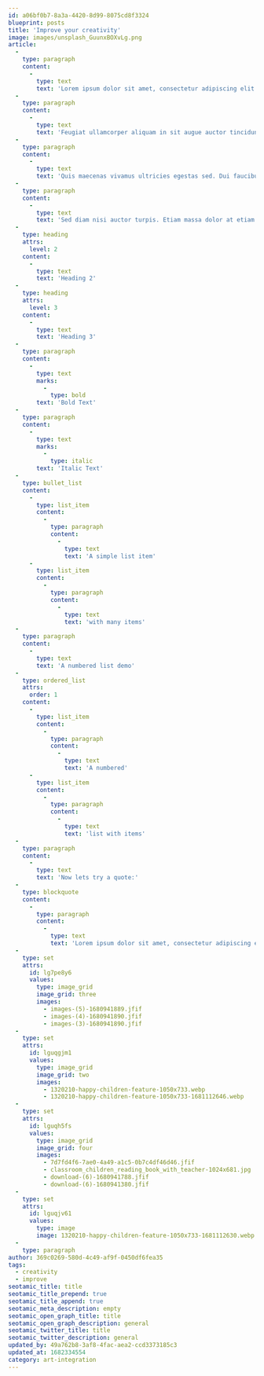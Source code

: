 ```yaml
---
id: a06bf0b7-8a3a-4420-8d99-8075cd8f3324
blueprint: posts
title: 'Improve your creativity'
image: images/unsplash_GuunxBOXvLg.png
article:
  -
    type: paragraph
    content:
      -
        type: text
        text: 'Lorem ipsum dolor sit amet, consectetur adipiscing elit. Placerat porttitor felis porttitor amet aliquam ut tempus. Consectetur malesuada mauris in ac amet quis. Accumsan a, odio enim eget est sed. Iaculis amet netus non scelerisque tincidunt risus. Eu fermentum viverra felis neque lorem risus imperdiet rhoncus, magna. Tortor nec facilisis pharetra pharetra. Fermentum aenean parturient adipiscing odio. Ullamcorper non dolor dictum lacus urna nam in sem facilisis. Neque, semper morbi praesent est in a quis etiam.'
  -
    type: paragraph
    content:
      -
        type: text
        text: 'Feugiat ullamcorper aliquam in sit augue auctor tincidunt. Lectus aliquam consectetur in commodo ullamcorper aliquet nunc, sed consequat. Quis auctor pharetra urna non tempus aliquet ultrices sodales.'
  -
    type: paragraph
    content:
      -
        type: text
        text: 'Quis maecenas vivamus ultricies egestas sed. Dui faucibus faucibus sed nisi. Elementum bibendum vel morbi cursus arcu facilisis aliquam. Ultrices donec egestas vestibulum tempus varius mi enim. Vulputate volutpat scelerisque tincidunt sed cursus aenean luctus tempor, tortor.'
  -
    type: paragraph
    content:
      -
        type: text
        text: 'Sed diam nisi auctor turpis. Etiam massa dolor at etiam nunc varius dui. Neque fringilla vel, mauris duis aliquam odio purus gravida. Sodales fermentum euismod arcu, morbi suscipit nulla diam tristique. Volutpat, egestas donec sollicitudin convallis. Justo, morbi sit nunc amet in sit elementum diam dis. Sit tortor sit dui non ultrices ac.'
  -
    type: heading
    attrs:
      level: 2
    content:
      -
        type: text
        text: 'Heading 2'
  -
    type: heading
    attrs:
      level: 3
    content:
      -
        type: text
        text: 'Heading 3'
  -
    type: paragraph
    content:
      -
        type: text
        marks:
          -
            type: bold
        text: 'Bold Text'
  -
    type: paragraph
    content:
      -
        type: text
        marks:
          -
            type: italic
        text: 'Italic Text'
  -
    type: bullet_list
    content:
      -
        type: list_item
        content:
          -
            type: paragraph
            content:
              -
                type: text
                text: 'A simple list item'
      -
        type: list_item
        content:
          -
            type: paragraph
            content:
              -
                type: text
                text: 'with many items'
  -
    type: paragraph
    content:
      -
        type: text
        text: 'A numbered list demo'
  -
    type: ordered_list
    attrs:
      order: 1
    content:
      -
        type: list_item
        content:
          -
            type: paragraph
            content:
              -
                type: text
                text: 'A numbered'
      -
        type: list_item
        content:
          -
            type: paragraph
            content:
              -
                type: text
                text: 'list with items'
  -
    type: paragraph
    content:
      -
        type: text
        text: 'Now lets try a quote:'
  -
    type: blockquote
    content:
      -
        type: paragraph
        content:
          -
            type: text
            text: 'Lorem ipsum dolor sit amet, consectetur adipiscing elit. Placerat porttitor felis porttitor amet aliquam ut tempus. Consectetur malesuada mauris in ac amet quis.'
  -
    type: set
    attrs:
      id: lg7pe8y6
      values:
        type: image_grid
        image_grid: three
        images:
          - images-(5)-1680941889.jfif
          - images-(4)-1680941890.jfif
          - images-(3)-1680941890.jfif
  -
    type: set
    attrs:
      id: lguqgjm1
      values:
        type: image_grid
        image_grid: two
        images:
          - 1320210-happy-children-feature-1050x733.webp
          - 1320210-happy-children-feature-1050x733-1681112646.webp
  -
    type: set
    attrs:
      id: lguqh5fs
      values:
        type: image_grid
        image_grid: four
        images:
          - 7d7fd4f6-7ae0-4a49-a1c5-0b7c4df46d46.jfif
          - classroom_children_reading_book_with_teacher-1024x681.jpg
          - download-(6)-1680941788.jfif
          - download-(6)-1680941380.jfif
  -
    type: set
    attrs:
      id: lguqjv61
      values:
        type: image
        image: 1320210-happy-children-feature-1050x733-1681112630.webp
  -
    type: paragraph
author: 369c0269-580d-4c49-af9f-0450df6fea35
tags:
  - creativity
  - improve
seotamic_title: title
seotamic_title_prepend: true
seotamic_title_append: true
seotamic_meta_description: empty
seotamic_open_graph_title: title
seotamic_open_graph_description: general
seotamic_twitter_title: title
seotamic_twitter_description: general
updated_by: 49a762b8-3af8-4fac-aea2-ccd3373185c3
updated_at: 1682334554
category: art-integration
---
```

